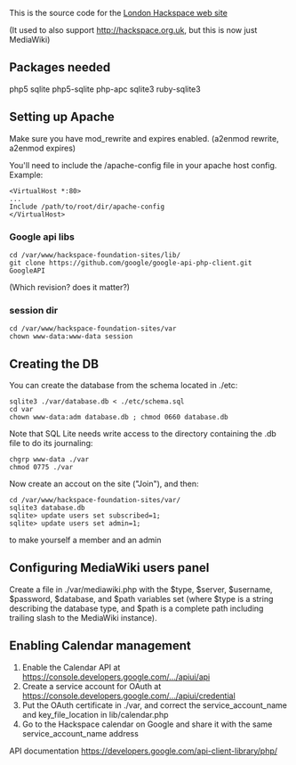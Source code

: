 This is the source code for the [London Hackspace web
site](http://london.hackspace.org.uk)

(It used to also support http://hackspace.org.uk, but this is now just MediaWiki)

## Packages needed

php5 sqlite php5-sqlite php-apc sqlite3 ruby-sqlite3

## Setting up Apache
Make sure you have mod_rewrite and expires enabled. (a2enmod rewrite, a2enmod expires)

You'll need to include the /apache-config file in your apache host config. Example:

    <VirtualHost *:80>
    ...
    Include /path/to/root/dir/apache-config
    </VirtualHost>

### Google api libs

    cd /var/www/hackspace-foundation-sites/lib/
    git clone https://github.com/google/google-api-php-client.git GoogleAPI

(Which revision? does it matter?)

### session dir

    cd /var/www/hackspace-foundation-sites/var
    chown www-data:www-data session

## Creating the DB
You can create the database from the schema located in ./etc:

    sqlite3 ./var/database.db < ./etc/schema.sql
    cd var
    chown www-data:adm database.db ; chmod 0660 database.db

Note that SQL Lite needs write access to the directory containing the .db file to do its journaling:

    chgrp www-data ./var
    chmod 0775 ./var

Now create an accout on the site ("Join"), and then:

    cd /var/www/hackspace-foundation-sites/var/
    sqlite3 database.db
    sqlite> update users set subscribed=1;
    sqlite> update users set admin=1;

to make yourself a member and an admin

## Configuring MediaWiki users panel
Create a file in ./var/mediawiki.php with the $type, $server, $username,
$password, $database, and $path variables set (where $type is a string
describing the database type, and $path is a complete path including trailing
slash to the MediaWiki instance).

## Enabling Calendar management
1. Enable the Calendar API at https://console.developers.google.com/.../apiui/api
2. Create a service account for OAuth at https://console.developers.google.com/.../apiui/credential
3. Put the OAuth certificate in ./var, and correct the service_account_name and key_file_location in lib/calendar.php
4. Go to the Hackspace calendar on Google and share it with the same service_account_name address

API documentation https://developers.google.com/api-client-library/php/
